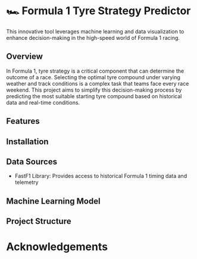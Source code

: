 # 🏎️ Formula 1 Tyre Strategy Predictor

This innovative tool leverages machine learning and data visualization to enhance decision-making in the high-speed world of Formula 1 racing.

## Overview
In Formula 1, tyre strategy is a critical component that can determine the outcome of a race. Selecting the optimal tyre compound under varying weather and track conditions is a complex task that teams face every race weekend. This project aims to simplify this decision-making process by predicting the most suitable starting tyre compound based on historical data and real-time conditions.

## Features

## Installation

## Data Sources
- FastF1 Library: Provides access to historical Formula 1 timing data and telemetry

## Machine Learning Model

## Project Structure

# Acknowledgements
